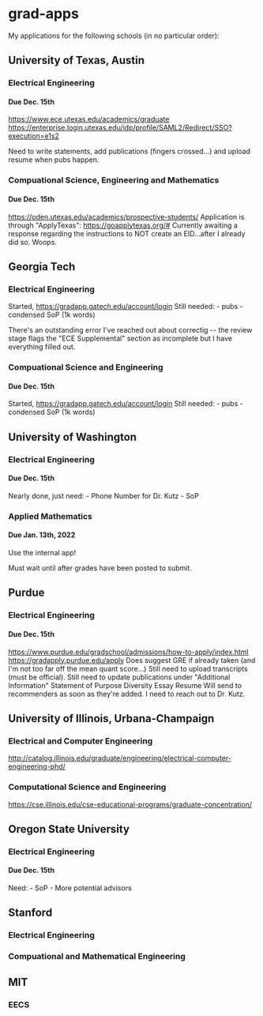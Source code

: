 # grad-apps
My applications for the following schools (in no particular order):

## University of Texas, Austin
### Electrical Engineering
#### Due Dec. 15th
https://www.ece.utexas.edu/academics/graduate
https://enterprise.login.utexas.edu/idp/profile/SAML2/Redirect/SSO?execution=e1s2

Need to write statements, add publications (fingers crossed...) and upload
resume when pubs happen.

### Compuational Science, Engineering and Mathematics
#### Due Dec. 15th
https://oden.utexas.edu/academics/prospective-students/
Application is through "ApplyTexas": https://goapplytexas.org/#
Currently awaiting a response regarding the instructions to NOT create an EID...after
I already did so. Woops.


## Georgia Tech
### Electrical Engineering
Started, https://gradapp.gatech.edu/account/login
Still needed:
    - pubs
    - condensed SoP (1k words)

There's an outstanding error I've reached out about correctig -- the review stage
flags the "ECE Supplemental" section as incomplete but I have everything filled out.

### Compuational Science and Engineering
#### Due Dec. 15th
Started, https://gradapp.gatech.edu/account/login
Still needed:
    - pubs
    - condensed SoP (1k words)

## University of Washington
### Electrical Engineering
#### Due Dec. 15th
Nearly done, just need:
    - Phone Number for Dr. Kutz
    - SoP
### Applied Mathematics
#### Due Jan. 13th, 2022
Use the internal app!

Must wait until after grades have been posted to submit.

## Purdue
### Electrical Engineering
#### Due Dec. 15th
https://www.purdue.edu/gradschool/admissions/how-to-apply/index.html
https://gradapply.purdue.edu/apply
Does suggest GRE if already taken (and I'm not too far off the mean quant score...)
Still need to upload transcripts (must be official).
Still need to update publications under "Additional Information"
Statement of Purpose
Diversity Essay
Resume
Will send to recommenders as soon as they're added. I need to reach out to Dr. Kutz.

## University of Illinois, Urbana-Champaign
### Electrical and Computer Engineering
http://catalog.illinois.edu/graduate/engineering/electrical-computer-engineering-phd/
### Computational Science and Engineering
https://cse.illinois.edu/cse-educational-programs/graduate-concentration/

## Oregon State University
### Electrical Engineering
#### Due Dec. 15th
Need:
    - SoP
    - More potential advisors

## Stanford
### Electrical Engineering
### Compuational and Mathematical Engineering

## MIT
### EECS